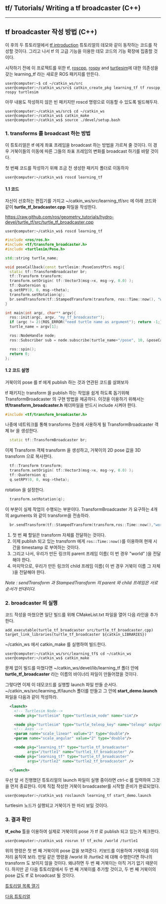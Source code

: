 ## tf/ Tutorials/ Writing a tf broadcaster (C++)



---


## tf broadcaster 작성 방법 (C++)

이 후의 두 튜토리얼에서 [tf introduction](http://wiki.ros.org/tf/Tutorials/Introduction%20to%20tf) 튜토리얼의 데모와 같이 동작하는 코드를 작성할 것이다. 그리고 나서 tf 의 고급 기능을 이용한 데모 코드의 기능 확장에 집중할 것이다.

시작하기 전에 이 프로젝트를 위한  tf, [roscpp](http://wiki.ros.org/roscpp), [rospy](http://wiki.ros.org/rospy) and [turtlesim](./turtlesim.md)에 대한 의존성을 갖는 learning_tf 라는 새로운 ROS 패키지를 만든다.

```
user@computer:~$ cd ~/catkin_ws/src
user@computer:~/catkin_ws/src$ catkin_create_pkg learning_tf tf roscpp rospy turtlesim
```

아무 내용도 작성하지 않은 빈 패키지만 roscd 명령으로 이동할 수 있도록 빌드해두자.

```
user@computer:~/catkin_ws/src$ cd ~/catkin_ws
user@computer:~/catkin_ws$ catkin_make
user@computer:~/catkin_ws$ source ./devel/setup.bash
```



### 1. transforms 를 broadcast 하는 방법 

이 튜토리얼은 tf 에게 좌표 프레임을 broadcast 하는 방법을 가르쳐 줄 것이다. 이 경우 거북이들의 이동에 따른 그들의 좌표 프레임의 변화를 broadcast 하기를 바랄 것이다.

첫 번째 코드를 작성하기 위해 조금 전 생성한 패키지 폴더로 이동하자

```
user@computer:~/catkin_ws$ roscd learning_tf
```



#### 1.1 코드

자신이 선호하는 편집기를 가지고 ~/catkin_ws/src/learning_tf/src 에 아래 코드와 같이 **turtle_tf_bradcaster.cpp** 파일을 작성한다.

<https://raw.github.com/ros/geometry_tutorials/hydro-devel/turtle_tf/src/turtle_tf_broadcaster.cpp>

```
user@computer:~/catkin_ws$ roscd learning_tf
```

```c++
#include <ros/ros.h>
#include <tf/transform_broadcaster.h>
#include <turtlesim/Pose.h>

std::string turtle_name;

void poseCallback(const turtlesim::PoseConstPtr& msg){
  static tf::TransformBroadcaster br;
  tf::Transform transform;
  transform.setOrigin( tf::Vector3(msg->x, msg->y, 0.0) );
  tf::Quaternion q;
  q.setRPY(0, 0, msg->theta);
  transform.setRotation(q);
  br.sendTransform(tf::StampedTransform(transform, ros::Time::now(), "world", turtle_name));
}

int main(int argc, char** argv){
  ros::init(argc, argv, "my_tf_broadcaster");
  if (argc != 2){ROS_ERROR("need turtle name as argument"); return -1;};
  turtle_name = argv[1];

  ros::NodeHandle node;
  ros::Subscriber sub = node.subscribe(turtle_name+"/pose", 10, &poseCallback);

  ros::spin();
  return 0;
};
```



#### 1.2 코드 설명

거북이의 pose 를 tf 에게 publish 하는 것과 연관된 코드를 살펴보자

tf 패키지는 transform 을 publish 하는 작업을  쉽게 하도록 돕기위해 TransformBroadcaster 의 구현 방법을 제공하다. 이것을 이용하기 위해서는 **tf/transform_broadcaster.h** 헤더파일을 반드시 include 시켜야 한다.

```c++
#include <tf/transform_broadcaster.h>
```

나중에 네트워크를 통해 transforms 전송에 사용하게 될 TransformBroadcaster 객체 br 을 생성한다.

```c++
  static tf::TransformBroadcaster br;
```

이제 Transform 객체 transform 을 생성하고, 거북이의 2D pose 값을 3D transform 으로 복사한다. 

```c++
  tf::Transform transform;
  transform.setOrigin( tf::Vector3(msg->x, msg->y, 0.0) );
  tf::Quaternion q;
  q.setRPY(0, 0, msg->theta); 
```

rotation 을 설정한다.

```c++
  transform.setRotation(q);
```

이 부분이 실제 작업이 수행되는 부분이다. TransformBroadcaster 가 요구하는 4개의 arguments 와 같이 transform을 전송하라.

```c++
  br.sendTransform(tf::StampedTransform(transform,ros::Time::now(),"world",turtle_name));
```

1. 첫 번 째 할일은 transform 자체를 전달하는 것이다.
2. 이제 publish 되고 있는 transform 에게 `ros::Time::now()`를 이용하여 현재 시간을 timestamp 로 부여하는 것이다.
3. 그리고 나서, 우리가 만든 링크의 parent 프레임 이름( 이 번 경우 "world" )을 전달해야 한다.
4. 마지막으로, 우리가 만든 링크의 child 프레임 이름( 이 번 경우 거북이 이름 그 자체 )을 전달해야 한다.

*Note :  sendTransform 과 StampedTransform 의 parent 와 child 프레임은 서로 순서가 반대이다.*



### 2. broadcaster 의 실행

코드 작성을 마쳤으면 일단 빌드를 위해 CMakeList.txt 파일을 열어 다음 라인을 추가한다.

```
add_executable(turtle_tf_broadcaster src/turtle_tf_broadcaster.cpp)
target_link_libraries(turtle_tf_broadcaster ${catkin_LIBRARIES})
```

~/catkin_ws 에서 catkin_make 를 실행하여 빌드한다.

```
user@computer:~/catkin_ws/src/learning_tf$ cd ~/catkin_ws
user@computer:~/catkin_ws$ catkin_make
```

문제 없이 빌드를 마쳤다면 ~/catkin_ws/devel/lib/learning_tf 폴더 안에  **turtle_tf_broadcaster** 라는 이름의 바이너리 파일이 만들어졌을 것이다.

그렇다면 이제 이 데모코드를 실행할 launch 파일 만들 순서다. ~/catkin_ws/src/learning_tf/launch 폴더를 만들고 그 안에 **start_demo.launch** 파일을 다음과 같이 적성하라.

```xml
  <launch>
    <!-- Turtlesim Node-->
    <node pkg="turtlesim" type="turtlesim_node" name="sim"/>

    <node pkg="turtlesim" type="turtle_teleop_key" name="teleop" output="screen"/>
    <!-- Axes -->
    <param name="scale_linear" value="2" type="double"/>
    <param name="scale_angular" value="2" type="double"/>

    <node pkg="learning_tf" type="turtle_tf_broadcaster"
          args="/turtle1" name="turtle1_tf_broadcaster" />
    <node pkg="learning_tf" type="turtle_tf_broadcaster"
          args="/turtle2" name="turtle2_tf_broadcaster" />

  </launch>
```

우선 앞 서 진행했던 튜토리얼의 launch 파일이 실행 중이라면 ctrl-c 를 입력하여 그것을 먼저 종료한다. 이제 직접 작성한 거북이 broadcaster를 시작할 준비가 완료되었다.

```
user@computer:~/catkin_ws$ roslaunch learning_tf start_demo.launch
```

turtlesim 노드가 실행되고 거북이가 한 마리 보일 것이다.



### 3. 결과 확인

**tf_echo** 툴을 이용하여 실제로 거북이의 pose 가 tf 로 publish 되고 있는가 체크한다.

```
user@computer:~/catkin_ws$ rosrun tf tf_echo /world /turtle1
```

위의 명령은 첫 번 째 거북이의 pose 값을 보여준다. 키보드를 이용하여 거북이를 이리저리 움직여 보라. 만일 같은 명령을 /world 와 /turtle2 에 대해 수행한다면 하나의 transform 도 보이지 않을 것이다. 왜냐하면 두 번 째 거북이는 아직 거기 없기 때문이다. 하지만 곧 다음 튜토리얼에서 두 번 째 거북이를 추가할 것이고, 두 번 째 거북이의 pose 값도 tf 로 broadcast 될 것이다.

[튜토리얼 목록 열기](../README.md)

[다음 튜토리얼](./tf_3_listener.md)